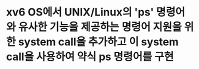 # xv6 OS에서 UNIX/Linux의 'ps' 명령어와 유사한 기능을 제공하는 명령어 지원을 위한 system call을 추가하고 이 system call을 사용하여 약식 ps 명령어를 구현
